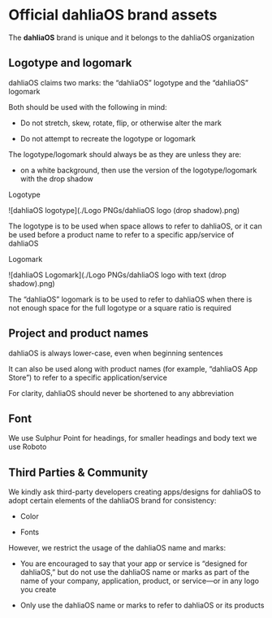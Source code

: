 # Official dahliaOS brand assets

The **dahliaOS** brand is unique and it belongs to the dahliaOS organization

## Logotype and logomark

dahliaOS claims two marks: the “dahliaOS” logotype and the “dahliaOS” logomark

Both should be used with the following in mind:

- Do not stretch, skew, rotate, flip, or otherwise alter the mark

- Do not attempt to recreate the logotype or logomark

The logotype/logomark should always be as they are unless they are: 

- on a white background, then use the version of the logotype/logomark with the drop shadow

Logotype

![dahliaOS logotype](./Logo PNGs/dahliaOS logo (drop shadow).png)

The logotype is to be used when space allows to refer to dahliaOS, or it can be used before a product name to refer to a specific app/service of dahliaOS

Logomark

![dahliaOS Logomark](./Logo PNGs/dahliaOS logo with text (drop shadow).png)

The “dahliaOS” logomark is to be used to refer to dahliaOS when there is not enough space for the full logotype or a square ratio is required

## Project and product names

dahliaOS is always lower-case, even when beginning sentences

It can also be used along with product names (for example, “dahliaOS App Store”) to refer to a specific application/service

For clarity, dahliaOS should never be shortened to any abbreviation

## Font

We use Sulphur Point for headings, for smaller headings and body text we use Roboto

## Third Parties & Community

We kindly ask third-party developers creating apps/designs for dahliaOS to adopt certain elements of the dahliaOS brand for consistency:

- Color

- Fonts

However, we restrict the usage of the dahliaOS name and marks:

- You are encouraged to say that your app or service is “designed for dahliaOS,” but do not use the dahliaOS name or marks as part of the name of your company, application, product, or service—or in any logo you create

- Only use the dahliaOS name or marks to refer to dahliaOS or its products